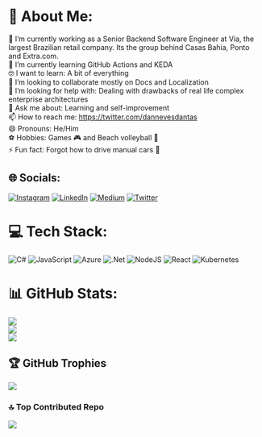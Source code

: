 # 💫 About Me:
🔭 I’m currently working as a Senior Backend Software Engineer at Via, the largest Brazilian retail company. Its the group behind Casas Bahia, Ponto and Extra.com.<br>🌱 I’m currently learning GitHub Actions and KEDA<br>🤓 I want to learn: A bit of everything<br>👯 I’m looking to collaborate mostly on Docs and Localization<br>🤔 I’m looking for help with: Dealing with drawbacks of real life complex enterprise architectures<br>💬 Ask me about: Learning and self-improvement<br>📫 How to reach me: https://twitter.com/dannevesdantas<br>😄 Pronouns: He/Him<br>⚽ Hobbies: Games 🎮 and Beach volleyball 🏐<br>⚡ Fun fact: Forgot how to drive manual cars 🤣


## 🌐 Socials:
[![Instagram](https://img.shields.io/badge/Instagram-%23E4405F.svg?logo=Instagram&logoColor=white)](https://instagram.com/dannevesdantas) [![LinkedIn](https://img.shields.io/badge/LinkedIn-%230077B5.svg?logo=linkedin&logoColor=white)](https://linkedin.com/in/dannevesdantas) [![Medium](https://img.shields.io/badge/Medium-12100E?logo=medium&logoColor=white)](https://medium.com/@dannevesdantas) [![Twitter](https://img.shields.io/badge/Twitter-%231DA1F2.svg?logo=Twitter&logoColor=white)](https://twitter.com/dannevesdantas) 

# 💻 Tech Stack:
![C#](https://img.shields.io/badge/c%23-%23239120.svg?style=flat-square&logo=c-sharp&logoColor=white) ![JavaScript](https://img.shields.io/badge/javascript-%23323330.svg?style=flat-square&logo=javascript&logoColor=%23F7DF1E) ![Azure](https://img.shields.io/badge/azure-%230072C6.svg?style=flat-square&logo=azure-devops&logoColor=white) ![.Net](https://img.shields.io/badge/.NET-5C2D91?style=flat-square&logo=.net&logoColor=white) ![NodeJS](https://img.shields.io/badge/node.js-6DA55F?style=flat-square&logo=node.js&logoColor=white) ![React](https://img.shields.io/badge/react-%2320232a.svg?style=flat-square&logo=react&logoColor=%2361DAFB) ![Kubernetes](https://img.shields.io/badge/kubernetes-%23326ce5.svg?style=flat-square&logo=kubernetes&logoColor=white)
# 📊 GitHub Stats:
![](https://github-readme-stats.vercel.app/api?username=dannevesdantas&theme=default&hide_border=false&include_all_commits=true&count_private=true)<br/>
![](https://github-readme-streak-stats.herokuapp.com/?user=dannevesdantas&theme=default&hide_border=false)<br/>
![](https://github-readme-stats.vercel.app/api/top-langs/?username=dannevesdantas&theme=default&hide_border=false&include_all_commits=true&count_private=true&layout=compact)

## 🏆 GitHub Trophies
![](https://github-profile-trophy.vercel.app/?username=dannevesdantas&theme=dark&no-frame=false&no-bg=true&margin-w=4)

### 🔝 Top Contributed Repo
![](https://github-contributor-stats.vercel.app/api?username=dannevesdantas&limit=5&theme=flat&combine_all_yearly_contributions=true)

<!-- Proudly created with GPRM ( https://gprm.itsvg.in ) -->
